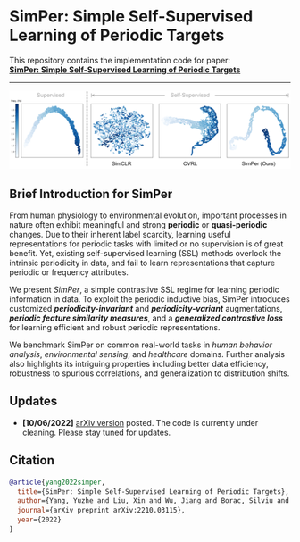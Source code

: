 # SimPer: Simple Self-Supervised Learning of Periodic Targets

This repository contains the implementation code for paper: <br>
__[SimPer: Simple Self-Supervised Learning of Periodic Targets](https://arxiv.org/abs/2210.03115)__
___
<p align="center">
    <img src="assets/simper.png" width="800"> <br>
</p>


## Brief Introduction for SimPer
From human physiology to environmental evolution, important processes in nature often exhibit meaningful and strong __periodic__ or __quasi-periodic__ changes. Due to their inherent label scarcity, learning useful representations for periodic tasks with limited or no supervision is of great benefit. Yet, existing self-supervised learning (SSL) methods overlook the intrinsic periodicity in data, and fail to learn representations that capture periodic or frequency attributes.

We present _SimPer_, a simple contrastive SSL regime for learning periodic information in data. To exploit the periodic inductive bias, SimPer introduces customized ___periodicity-invariant___ and ___periodicity-variant___ augmentations, ___periodic feature similarity measures___, and a ___generalized contrastive loss___ for learning efficient and robust periodic representations.

We benchmark SimPer on common real-world tasks in _human behavior analysis_, _environmental sensing_, and _healthcare_ domains. Further analysis also highlights its intriguing properties including better data efficiency, robustness to spurious correlations, and generalization to distribution shifts.


## Updates
- __[10/06/2022]__ [arXiv version](https://arxiv.org/abs/2210.03115) posted. The code is currently under cleaning. Please stay tuned for updates.


## Citation
```bib
@article{yang2022simper,
  title={SimPer: Simple Self-Supervised Learning of Periodic Targets},
  author={Yang, Yuzhe and Liu, Xin and Wu, Jiang and Borac, Silviu and Katabi, Dina and Poh, Ming-Zher and McDuff, Daniel},
  journal={arXiv preprint arXiv:2210.03115},
  year={2022}
}
```
